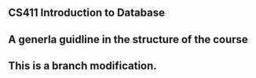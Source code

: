 ## CS411 Introduction to Database

## A generla guidline in the structure of the course

## This is a branch modification.
